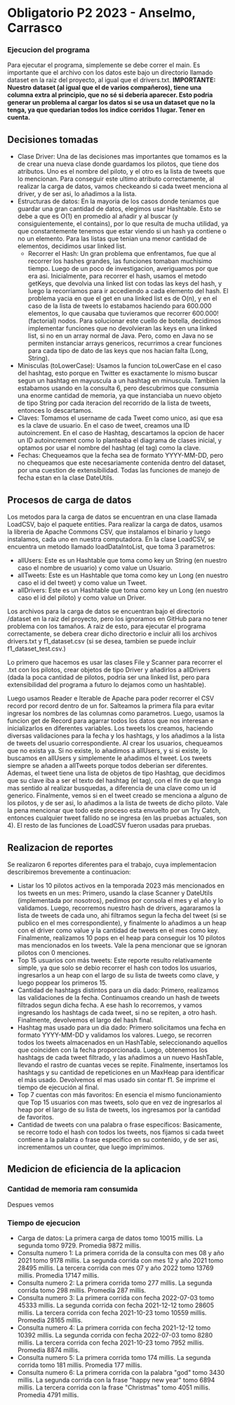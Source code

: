 # Obligatorio P2 2023 - Anselmo, Carrasco
### Ejecucion del programa
Para ejecutar el programa, simplemente se debe correr el main.
Es importante que el archivo con los datos este bajo un directorio llamado dataset en la raiz del proyecto, al igual que el drivers.txt.
**IMPORTANTE: Nuestro dataset (al igual que el de varios compañeros), tiene una columna extra al principio, que no sé si deberia aparecer. Esto podria generar un problema al cargar los datos si se usa un dataset que no la tenga, ya que quedarian todos los indice corridos 1 lugar. Tener en cuenta.**
## Decisiones tomadas
- Clase Driver: Una de las decisiones mas importantes que tomamos es la de crear una nueva clase donde guardamos los pilotos, que tiene dos atributos.
Uno es el nombre del piloto, y el otro es la lista de tweets que lo mencionan. Para conseguir este ultimo atributo correctamente, al realizar la carga de datos, vamos checkeando si cada tweet menciona al driver, y de ser asi, lo añadimos a la lista.
- Estructuras de datos: En la mayoria de los casos donde teniamos que guardar una gran cantidad de datos, elegimos usar Hashtable.
Esto se debe a que es O(1) en promedio al añadir y al buscar (y consiguientemente, el contains), por lo que resulta de mucha utilidad, ya que constantemente tenemos que estar viendo si un hash ya contiene o no un elemento.
Para las listas que tenian una menor cantidad de elementos, decidimos usar linked list.
  - Recorrer el Hash: Un gran  problema que enfrentamos, fue que al recorrer los hashes grandes, las funciones tomaban muchisimo tiempo. Luego de un poco de investigacion, averiguamos por que era asi.
  Inicialmente, para recorrer el hash, usamos el metodo getKeys, que devolvia una linked list con todas las keys del hash, y luego la recorriamos para ir accediendo a cada elemento del hash.
  El problema yacia en que el get en una linked list es de O(n), y en el caso de la lista de tweets lo estabamos haciendo para 600.000 elementos, lo que causaba que tuvieramos que recorrer 600.000! (factorial) nodos. Para solucionar este cuello de botella, decidimos implementar funciones que no devolvieran las keys en una linked list, si no en un array normal de Java. Pero, como en Java no se permiten instanciar arrays genericos, recurrimos a crear funciones para cada tipo de dato de las keys que nos hacian falta (Long, String).
- Minisculas (toLowerCase): Usamos la funcion toLowerCase en el caso del hashtag, esto porque en Twitter es exactamente lo mismo buscar segun un hashtag en mayuscula a un hashtag en minuscula.
Tambien la estabamos usando en la consulta 6, pero descubrimos que consumia una enorme cantidad de memoria, ya que instanciaba un nuevo objeto de tipo String por cada iteracion del recorrido de la lista de tweets, entonces lo descartamos.
- Claves: Tomamos el username de cada Tweet como unico, asi que esa es la clave de usuario.
En el caso de tweet, creamos una ID autoincrement.
En el caso de Hashtag, descartamos la opcion de hacer un ID autoincrement como lo planteaba el diagrama de clases inicial, y optamos por usar el nombre del hashtag (el tag) como la clave.
- Fechas: Chequeamos que la fecha sea de formato YYYY-MM-DD, pero no chequeamos que este necesariamente contenida dentro del dataset, por una cuestion de extensibilidad. Todas las funciones de manejo de fecha estan en la clase DateUtils.

## Procesos de carga de datos
Los metodos para la carga de datos se encuentran en una clase llamada LoadCSV, bajo el paquete entities.
Para realizar la carga de datos, usamos la libreria de Apache Commons CSV, que instalamos el binario y luego instalamos, cada uno en nuestra computadora.
En la clase LoadCSV, se encuentra un metodo llamado loadDataIntoList, que toma 3 parametros:

- allUsers: Este es un Hashtable que toma como key un String (en nuestro caso el nombre de usuario) y como value un Usuario.
- allTweets: Este es un Hashtable que toma como key un Long (en nuestro caso el id del tweet) y como value un Tweet.
- allDrivers: Este es un Hashtable que toma como key un Long (en nuestro caso el id del piloto) y como value un Driver.

Los archivos para la carga de datos se encuentran bajo el directorio /dataset en la raiz del proyecto, pero los ignoramos en GitHub para no tener problema con los tamaños.
A raiz de esto, para ejecutar el programa correctamente, se debera crear dicho directorio e incluir alli los archivos drivers.txt y f1_dataset.csv (si se desea, tambien se puede incluir f1_dataset_test.csv.)

Lo primero que hacemos es usar las clases File y Scanner para recorrer el .txt con los pilotos, crear objetos de tipo Driver y añadirlos a allDrivers (dada la poca cantidad de pilotos, podria ser una linked list, pero para extensibilidad del programa a futuro lo dejamos como un hashtable).

Luego usamos Reader e Iterable de Apache para poder recorrer el CSV record por record dentro de un for.
Salteamos la primera fila para evitar ingresar los nombres de las columnas como parametros. Luego, usamos la funcion get de Record para agarrar todos los datos que nos interesan e inicializarlos en diferentes variables.
Los tweets los creamos, haciendo diversas validaciones para la fecha y los hashtags, y los añadimos a la lista de tweets del usuario correspondiente.
Al crear los usuarios, chequeamos que no exista ya. Si no existe, lo añadimos a allUsers, y si si existe, lo buscamos en allUsers y simplemente le añadimos el tweet. Los tweets siempre se añaden a allTweets porque todos deberian ser diferentes.
Ademas, el tweet tiene una lista de objetos de tipo Hashtag, que decidimos que su clave iba a ser el texto del hashtag (el tag), con el fin de que tenga mas sentido al realizar busquedas, a diferencia de una clave como un id generico.
Finalmente, vemos si en el tweet creado se menciona a alguno de los pilotos, y de ser asi, lo añadimos a la lista de tweets de dicho piloto.
Vale la pena mencionar que todo este proceso esta envuelto por un Try Catch, entonces cualquier tweet fallido no se ingresa (en las pruebas actuales, son 4).
El resto de las funciones de LoadCSV fueron usadas para pruebas.

## Realizacion de reportes
Se realizaron 6 reportes diferentes para el trabajo, cuya implementacion describiremos brevemente a continuacion:
- Listar los 10 pilotos activos en la temporada 2023 más mencionados en los tweets en un mes:
Primero, usando la clase Scanner y DateUtils (implementada por nosotros), pedimos por consola el mes y el año y lo validamos.
Luego, recorremos nuestro hash de drivers, agararamos la lista de tweets de cada uno, ahi filtramos segun la fecha del tweet (si se publico en el mes correspondiente), y finalmente lo añadimos a un heap con el driver como value y la cantidad de tweets en el mes como key.
Finalmente, realizamos 10 pops en el heap para conseguir los 10 pilotos mas mencionados en los tweets. Vale la pena mencionar que se ignoran pilotos con 0 menciones.
- Top 15 usuarios con más tweets:
Este reporte resulto relativamente simple, ya que solo se debio recorrer el hash con todos los usuarios, ingresarlos a un heap con el largo de su lista de tweets como clave, y luego poppear los primeros 15.
- Cantidad de hashtags distintos para un día dado: Primero, realizamos las validaciones de la fecha.
Continuamos creando un hash de tweets filtrados segun dicha fecha. A ese hash lo recorremos, y vamos ingresando los hashtags de cada tweet, si no se repiten, a otro hash. Finalmente, devolvemos el largo del hash final.
- Hashtag mas usado para un dia dado: Primero solicitamos una fecha en formato YYYY-MM-DD y validamos los valores. 
Luego, se recorren todos los tweets almacenados en un HashTable, seleccionando aquellos que coinciden con la fecha proporcionada.
Luego, obtenemos los hashtags de cada tweet filtrado, y las añadimos a un nuevo HashTable, llevando el rastro de cuantas veces se repite.
Finalmente, insertamos los hashtags y su cantidad de repeticiones en un MaxHeap para identificar el más usado. 
Devolvemos el mas usado sin contar f1.
Se imprime el tiempo de ejecución al final.
- Top 7 cuentas con más favoritos:
En esencia el mismo funcionamiento que Top 15 usuarios con mas tweets, solo que en vez de ingresarlos al heap por el largo de su lista de tweets, los ingresamos por la cantidad de favoritos.
- Cantidad de tweets con una palabra o frase específicos:
Basicamente, se recorre todo el hash con todos los tweets, nos fijamos si cada tweet contiene a la palabra o frase especifico en su contenido, y de ser asi, incrementamos un counter, que luego imprimimos.

## Medicion de eficiencia de la aplicacion
### Cantidad de memoria ram consumida
Despues vemos

### Tiempo de ejecucion
- Carga de datos: La primera carga de datos tomo 10015 millis. La segunda tomo 9729.
Promedia 9872 millis.
- Consulta numero 1: La primera corrida de la consulta con mes 08 y año 2021 tomo 9178 millis. 
La segunda corrida con mes 12 y año 2021 tomo 28495 millis. La tercera corrida con mes 07 y año 2022 tomo 13769 millis.
Promedia 17147 millis.
- Consulta numero 2: La primera corrida tomo 277 millis. La segunda corrida tomo 298 millis.
Promedia 287 millis.
- Consulta numero 3: La primera corrida con fecha 2022-07-03 tomo 45333 millis.
La segunda corrida con fecha 2021-12-12 tomo 28605 millis. La tercera corrida con fecha 2021-10-23 tomo 10559 millis.
Promedia 28165 millis.
- Consulta numero 4: La primera corrida con fecha 2021-12-12 tomo 10392 millis. 
La segunda corrida con fecha 2022-07-03 tomo 8280 millis. La tercera corrida con fecha 2021-10-23 tomo 7952 millis.
Promedia 8874 millis.
- Consulta numero 5: La primera corrida tomo 174 millis. La segunda corrida tomo 181 millis.
Promedia 177 millis.
- Consulta numero 6: La primera corrida con la palabra "god" tomo 3430 millis.
La segunda corrida con la frase "happy new year" tomo 6894 millis. La tercera corrida con la frase "Christmas" tomo 4051 millis.
Promedia 4791 millis.
